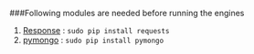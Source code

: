 ###Following modules are needed before running the engines

1.	[Response](http://docs.python-requests.org/en/latest/) : `sudo pip install requests `
2.	[pymongo](http://api.mongodb.org/python/current/) : `sudo pip install pymongo `
